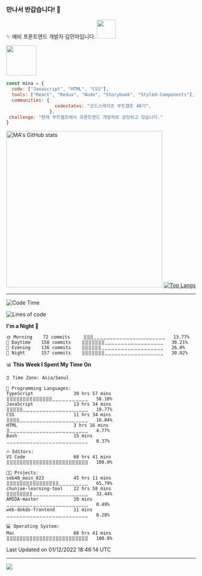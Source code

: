 ### 만나서 반갑습니다! 👋
✨ 예비 프론트엔드 개발자 김민아입니다. <img src="https://media.giphy.com/media/mGcNjsfWAjY5AEZNw6/giphy.gif" width="50"> 

<a width="" href="https://velog.io/@rmaomina">
  <img src="https://img.shields.io/badge/velog-1FC897.svg?&style=for-the-badge&logo=velog&logoColor=ffffff" width="80">
</a>

```jsx
const mina = {
  code: ["Javascript", "HTML", "CSS"],
  tools: ["React", "Redux", "Node", "Storybook", "Styled-Components"],
  communities: {
                  codestates: "코드스테이츠 부트캠프 40기",
                },
 challenge: "현재 부트캠프에서 프론트엔드 개발자로 성장하고 있습니다."
}
```
<p>
  <img width="415" src="https://github-readme-stats.vercel.app/api?username=rmaomina&amp;show_icons=true&amp;show_owner=true" alt="MA&#39;s GitHub stats"/> 
  <a width="" href="https://github.com/anuraghazra/github-readme-stats">
    <img src="https://github-readme-stats.vercel.app/api/top-langs/?username=anuraghazra&amp;layout=compact" alt="Top Langs"/>
  </a>
</p>

<hr/>

<!--START_SECTION:waka-->
![Code Time](http://img.shields.io/badge/Code%20Time-711%20hrs%2016%20mins-blue)

![Lines of code](https://img.shields.io/badge/From%20Hello%20World%20I%27ve%20Written-2%20Million%20lines%20of%20code-blue)

**I'm a Night 🦉** 

```text
🌞 Morning    72 commits     ⣿⣿⣿⣀⣀⣀⣀⣀⣀⣀⣀⣀⣀⣀⣀⣀⣀⣀⣀⣀⣀⣀⣀⣀⣀   13.77% 
🌆 Daytime    158 commits    ⣿⣿⣿⣿⣿⣿⣿⣀⣀⣀⣀⣀⣀⣀⣀⣀⣀⣀⣀⣀⣀⣀⣀⣀⣀   30.21% 
🌃 Evening    136 commits    ⣿⣿⣿⣿⣿⣿⣀⣀⣀⣀⣀⣀⣀⣀⣀⣀⣀⣀⣀⣀⣀⣀⣀⣀⣀   26.0% 
🌙 Night      157 commits    ⣿⣿⣿⣿⣿⣿⣿⣀⣀⣀⣀⣀⣀⣀⣀⣀⣀⣀⣀⣀⣀⣀⣀⣀⣀   30.02%

```


📊 **This Week I Spent My Time On** 

```text
⌚︎ Time Zone: Asia/Seoul

💬 Programming Languages: 
TypeScript               39 hrs 57 mins      ⣿⣿⣿⣿⣿⣿⣿⣿⣿⣿⣿⣿⣿⣿⣀⣀⣀⣀⣀⣀⣀⣀⣀⣀⣀   58.18% 
JavaScript               13 hrs 34 mins      ⣿⣿⣿⣿⣿⣀⣀⣀⣀⣀⣀⣀⣀⣀⣀⣀⣀⣀⣀⣀⣀⣀⣀⣀⣀   19.77% 
CSS                      11 hrs 34 mins      ⣿⣿⣿⣿⣀⣀⣀⣀⣀⣀⣀⣀⣀⣀⣀⣀⣀⣀⣀⣀⣀⣀⣀⣀⣀   16.84% 
HTML                     3 hrs 16 mins       ⣿⣀⣀⣀⣀⣀⣀⣀⣀⣀⣀⣀⣀⣀⣀⣀⣀⣀⣀⣀⣀⣀⣀⣀⣀   4.77% 
Bash                     15 mins             ⣀⣀⣀⣀⣀⣀⣀⣀⣀⣀⣀⣀⣀⣀⣀⣀⣀⣀⣀⣀⣀⣀⣀⣀⣀   0.37%

🔥 Editors: 
VS Code                  68 hrs 41 mins      ⣿⣿⣿⣿⣿⣿⣿⣿⣿⣿⣿⣿⣿⣿⣿⣿⣿⣿⣿⣿⣿⣿⣿⣿⣿   100.0%

🐱‍💻 Projects: 
seb40_main_023           45 hrs 11 mins      ⣿⣿⣿⣿⣿⣿⣿⣿⣿⣿⣿⣿⣿⣿⣿⣿⣀⣀⣀⣀⣀⣀⣀⣀⣀   65.79% 
chunjae-learning-tool    22 hrs 58 mins      ⣿⣿⣿⣿⣿⣿⣿⣿⣀⣀⣀⣀⣀⣀⣀⣀⣀⣀⣀⣀⣀⣀⣀⣀⣀   33.44% 
AMIDA-master             20 mins             ⣀⣀⣀⣀⣀⣀⣀⣀⣀⣀⣀⣀⣀⣀⣀⣀⣀⣀⣀⣀⣀⣀⣀⣀⣀   0.49% 
web-dokdo-frontend       11 mins             ⣀⣀⣀⣀⣀⣀⣀⣀⣀⣀⣀⣀⣀⣀⣀⣀⣀⣀⣀⣀⣀⣀⣀⣀⣀   0.28%

💻 Operating System: 
Mac                      68 hrs 41 mins      ⣿⣿⣿⣿⣿⣿⣿⣿⣿⣿⣿⣿⣿⣿⣿⣿⣿⣿⣿⣿⣿⣿⣿⣿⣿   100.0%

```


 Last Updated on 01/12/2022 18:46:14 UTC
<!--END_SECTION:waka-->

<!-- Github Stats -->
<!-- ![MA's GitHub stats](https://github-readme-stats.vercel.app/api?username=rmaomina&show_icons=true&theme=radical) 
[![Top Langs](https://github-readme-stats.vercel.app/api/top-langs/?username=anuraghazra&layout=compact)](https://github.com/anuraghazra/github-readme-stats) -->

  
<!-- Wake Time -->
<!-- [![MA's wakatime stats](https://github-readme-stats.vercel.app/api/wakatime?username=rmaomina)](https://github.com/rmaomina/github-readme-stats) -->

<!-- Badges -->
<!-- ![React](https://img.shields.io/badge/react-%2320232a.svg?style=for-the-badge&logo=react&logoColor=%2361DAFB)
![HTML5](https://img.shields.io/badge/html5-%23E34F26.svg?style=for-the-badge&logo=html5&logoColor=white)
![CSS3](https://img.shields.io/badge/css3-%231572B6.svg?style=for-the-badge&logo=css3&logoColor=white)
![JavaScript](https://img.shields.io/badge/javascript-%23323330.svg?style=for-the-badge&logo=javascript&logoColor=%23F7DF1E)
![GitHub](https://img.shields.io/badge/github-%23121011.svg?style=for-the-badge&logo=github&logoColor=white) -->

<hr/>
<a href="https://hits.seeyoufarm.com"><img src="https://hits.seeyoufarm.com/api/count/incr/badge.svg?url=https%3A%2F%2Fgithub.com%2Frmaomina%2Fhit-counter&count_bg=%23A995FF&title_bg=%23555555&icon=github.svg&icon_color=%23FFFFFF&title=hits&edge_flat=true"/></a>
